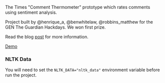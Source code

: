 The Times "Comment Thermometer" prototype which rates comments using sentiment analysis.

Project built by @henrique_a, @benwhitelaw, @robbins_matthew for the GEN The Guardian Hackdays. We won first prize.

Read the blog [post](http://timesdigitaldevelopment.tumblr.com/post/62991711957/re-imagining-comments-the-times-wins-hack-day-with) for more information.

[Demo](http://times-thermomether.herokuapp.com)

### NLTK Data

You will need to set the `NLTK_DATA="nltk_data"` environment variable before run the project.
